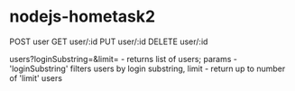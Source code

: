 # nodejs-hometask2

POST user
GET user/:id
PUT user/:id
DELETE user/:id

users?loginSubstring=&limit= - returns list of users; params - 'loginSubstring' filters users by login substring, limit - return up to number of 'limit' users 
